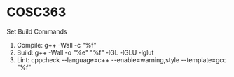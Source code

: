 # COSC363

Set Build Commands

1. Compile: g++ -Wall -c "%f"
2. Build: g++ -Wall -o "%e" "%f" -lGL -lGLU -lglut
3. Lint: cppcheck --language=c++ --enable=warning,style --template=gcc "%f"
